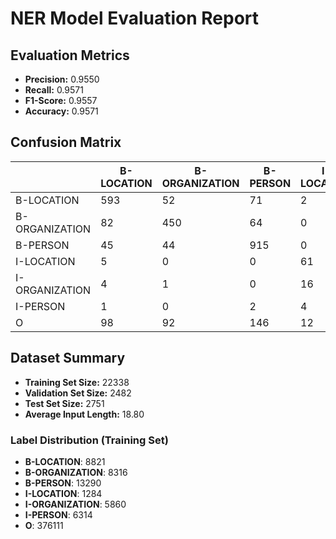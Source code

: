
# NER Model Evaluation Report

## Evaluation Metrics
- **Precision:** 0.9550
- **Recall:** 0.9571
- **F1-Score:** 0.9557
- **Accuracy:** 0.9571

## Confusion Matrix
|  | B-LOCATION | B-ORGANIZATION | B-PERSON | I-LOCATION | I-ORGANIZATION | I-PERSON | O |
| --- | --- | --- | --- | --- | --- | --- | --- |
| B-LOCATION | 593 | 52 | 71 | 2 | 2 | 1 | 179 |
| B-ORGANIZATION | 82 | 450 | 64 | 0 | 7 | 1 | 227 |
| B-PERSON | 45 | 44 | 915 | 0 | 3 | 11 | 295 |
| I-LOCATION | 5 | 0 | 0 | 61 | 22 | 8 | 10 |
| I-ORGANIZATION | 4 | 1 | 0 | 16 | 447 | 9 | 108 |
| I-PERSON | 1 | 0 | 2 | 4 | 13 | 630 | 12 |
| O | 98 | 92 | 146 | 12 | 127 | 29 | 37158 |



## Dataset Summary
- **Training Set Size:** 22338
- **Validation Set Size:** 2482
- **Test Set Size:** 2751
- **Average Input Length:** 18.80

### Label Distribution (Training Set)
- **B-LOCATION**: 8821
- **B-ORGANIZATION**: 8316
- **B-PERSON**: 13290
- **I-LOCATION**: 1284
- **I-ORGANIZATION**: 5860
- **I-PERSON**: 6314
- **O**: 376111

